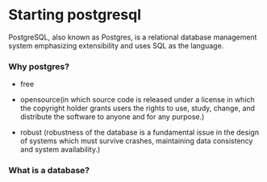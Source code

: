 # Starting postgresql
 PostgreSQL, also known as Postgres, is a  relational database management system emphasizing extensibility and uses SQL as the language.
 
 ### Why postgres? 
 
 * free
 
 * opensource(in which source code is released under a license in which the copyright holder grants users the rights to use, study, change, and distribute the software to anyone and for any purpose.)
 
 * robust (robustness of the database is a fundamental issue in the design of systems which must survive crashes, maintaining data consistency and system availability.)


### What is a database?